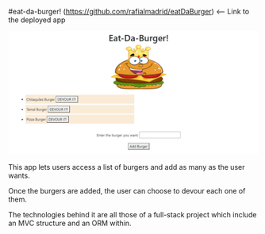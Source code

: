 #eat-da-burger! (https://github.com/rafialmadrid/eatDaBurger) <-- Link to the deployed app

<img src="\img\deployedApp.png" alt="Deployed app">

This app lets users access a list of burgers and add as many as the user wants.

Once the burgers are added, the user can choose to devour each one of them.

The technologies behind it are all those of a full-stack project which include an MVC structure and an ORM within.